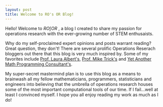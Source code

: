 ```yaml
---
layout: post
title: Welcome to RO's OR Blog!
---
```


Hello! Welcome to $RO \int OR$
, a blog I created to share my passion for operations research with the ever-growing number of STEM enthusaists.

Why do my self-proclaimed expert opinions and posts warrant reading? Great question, they don't! There are several prolific Operations Reserach bloggers out there that this blog is very much inspired by. Some of my favorites include [Prof. Laura Albert's](https://punkrockor.com/), [Prof. Mike Trick's](https://mat.tepper.cmu.edu/blog/) and [Yet Another Math Programming Consultant's](http://yetanothermathprogrammingconsultant.blogspot.com/).

My super-secret mastermind plan is to use this blog as a means to brainwash all my fellow mathematicians, programmers, statisticians and engineers into believing that the umbrella of operations research houses some of the most important computational tools of our time. If I fail...well at least I convinced myself. I hope you all enjoy reading my work as much as I do!
